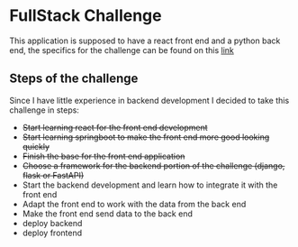 # FullStack Challenge

This application is supposed to have a react front end and a python back end, the specifics for the challenge can be found on this [link](https://github.com/oncase/fullstack-challenge?tab=readme-ov-file)



## Steps of the challenge

Since I have little experience in backend development I decided to take this challenge in steps:

- ~~Start learning react for the front end development~~
- ~~Start learning springboot to make the front end more good looking quickly~~
- ~~Finish the base for the front end application~~
- ~~Choose a framework for the backend portion of the challenge (django, flask or FastAPI)~~
- Start the backend development and learn how to integrate it with the front end
- Adapt the front end to work with the data from the back end
- Make the front end send data to the back end
- deploy backend
- deploy frontend

